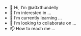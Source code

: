 - 👋 Hi, I’m @a0xthundelly
- 👀 I’m interested in ...
- 🌱 I’m currently learning ...
- 💞️ I’m looking to collaborate on ...
- 📫 How to reach me ...

<!---
a0xthundelly/a0xthundelly is a ✨ special ✨ repository because its `README.md` (this file) appears on your GitHub profile.
You can click the Preview link to take a look at your changes.
--->

